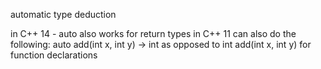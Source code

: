 automatic type deduction

in C++ 14 - auto also works for return types
in C++ 11 can also do the following: auto add(int x, int y) -> int as opposed to int add(int x, int y) for function declarations

